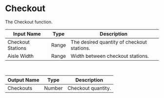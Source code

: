 
            
# Checkout

The Checkout function.

|Input Name|Type|Description|
|---|---|---|
|Checkout Stations|Range|The desired quantity of checkout stations.|
|Aisle Width|Range|Width between checkout stations.|


<br>

|Output Name|Type|Description|
|---|---|---|
|Checkouts|Number|Checkout quantity.|


